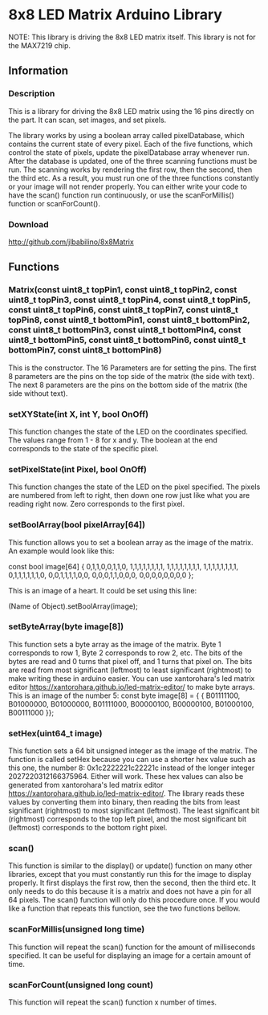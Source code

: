 


# 8x8 LED Matrix Arduino Library

NOTE: This library is driving the 8x8 LED matrix itself. This library is not for the MAX7219 chip.

## Information

### Description

This is a library for driving the 8x8 LED matrix using the 16 pins directly on the part. It can scan, set images, and set pixels.

The library works by using a boolean array called pixelDatabase, which contains the current state of every pixel. Each of the five functions, which control the state of pixels, update the pixelDatabase array whenever run. After the database is updated, one of the three scanning functions must be run. The scanning works by rendering the first row, then the second, then the third etc. As a result, you must run one of the three functions constantly or your image will not render properly. You can either write your code to have the scan() function run continuously, or use the scanForMillis() function or scanForCount().

### Download
http://github.com/jlbabilino/8x8Matrix
## Functions

### Matrix(const uint8_t topPin1, const uint8_t topPin2, const uint8_t topPin3, const uint8_t topPin4, const uint8_t topPin5, const uint8_t topPin6, const uint8_t topPin7, const uint8_t topPin8, const uint8_t bottomPin1, const uint8_t bottomPin2, const uint8_t bottomPin3, const uint8_t bottomPin4, const uint8_t bottomPin5, const uint8_t bottomPin6, const uint8_t bottomPin7, const uint8_t bottomPin8)

This is the constructor. The  16 Parameters are for setting the pins. The first 8 parameters are the pins on the top side of the matrix (the side with text). The next 8 parameters are the pins on the bottom side of the matrix (the side without text).

### setXYState(int X, int Y, bool OnOff)

This function changes the state of the LED on the coordinates specified. The values range from 1 - 8 for x and y. The boolean at the end corresponds to the state of the specific pixel.

### setPixelState(int Pixel, bool OnOff)

This function changes the state of the LED on the pixel specified. The pixels are numbered from left to right, then down one row just like what you are reading right now. Zero corresponds to the first pixel.

### setBoolArray(bool pixelArray[64])

This function allows you to set a boolean array as the image of the matrix. An example would look like this:

const bool image[64] {
0,1,1,0,0,1,1,0,
1,1,1,1,1,1,1,1,
1,1,1,1,1,1,1,1,
1,1,1,1,1,1,1,1,
0,1,1,1,1,1,1,0,
0,0,1,1,1,1,0,0,
0,0,0,1,1,0,0,0,
0,0,0,0,0,0,0,0
};

This is an image of a heart. It could be set using this line:

(Name of Object).setBoolArray(image);

### setByteArray(byte image[8])
This function sets a byte array as the image of the matrix. Byte 1 corresponds to row 1, Byte 2 corresponds to row 2, etc. The bits of the bytes are read and 0 turns that pixel off, and 1 turns that pixel on. The bits are read from most significant (leftmost) to least significant (rightmost) to make writing these in arduino easier. You can use xantorohara's led matrix editor https://xantorohara.github.io/led-matrix-editor/ to make byte arrays. This is an image of the number 5:
const byte image[8] = {
{
  B01111100,
  B01000000,
  B01000000,
  B01111000,
  B00000100,
  B00000100,
  B01000100,
  B00111000
}};
### setHex(uint64_t image)
This function sets a 64 bit unsigned integer as the image of the matrix. The function is called setHex because you can use a shorter hex value such as this one, the number 8: 0x1c2222221c22221c instead of the longer integer 2027220312166375964. Either will work. These hex values can also be generated from xantorohara's led matrix editor https://xantorohara.github.io/led-matrix-editor/. The library reads these values by converting them into binary, then reading the bits from least significant (rightmost) to most significant (leftmost). The least significant bit (rightmost) corresponds to the top left pixel, and the most significant bit (leftmost) corresponds to the bottom right pixel.
### scan()
This function is similar to the display() or update() function on many other libraries, except that you must constantly run this for the image to display properly. It first displays the first row, then the second, then the third etc. It only needs to do this because it is a matrix and does not have a pin for all 64 pixels. The scan() function will only do this procedure once. If you would like a function that repeats this function, see the two functions bellow.
### scanForMillis(unsigned long time)
This function will repeat the scan() function for the amount of milliseconds specified. It can be useful for displaying an image for a certain amount of time.
### scanForCount(unsigned long count)
This function will repeat the scan() function x number of times.
